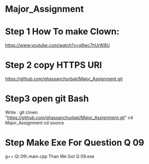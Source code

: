 # Major_Assignment
# Step 1 How To make  Clown:
https://www.youtube.com/watch?v=q9wc7hUrW8U

# Step 2 copy HTTPS URl
https://github.com/ghassanchurbaji/Major_Assignment.git

# Step3 open git Bash
Write :
git clown "https://github.com/ghassanchurbaji/Major_Assignment.git"
cd Major_Assignment 
cd source 

# Step Make Exe For Question Q 09
 g++ Q\ 09\ main.cpp
Than We Got 
Q 09.exe
